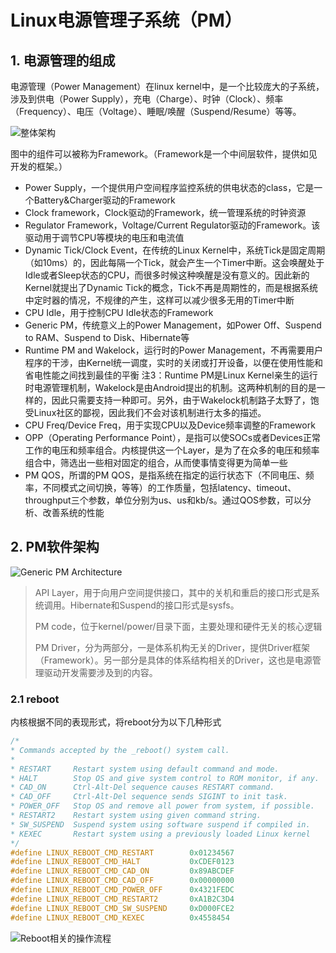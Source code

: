 # Linux电源管理子系统（PM）

## 1. 电源管理的组成

电源管理（Power Management）在linux kernel中，是一个比较庞大的子系统，涉及到供电（Power Supply），充电（Charge）、时钟（Clock）、频率（Frequency）、电压（Voltage）、睡眠/唤醒（Suspend/Resume）等等。

![整体架构](E:\lcsprogram\study_doc\Linux\images\电源管理示意图.gif)

图中的组件可以被称为Framework。（Framework是一个中间层软件，提供如见开发的框架。）

- Power Supply，一个提供用户空间程序监控系统的供电状态的class，它是一个Battery&Charger驱动的Framework
- Clock framework，Clock驱动的Framework，统一管理系统的时钟资源
- Regulator Framework，Voltage/Current Regulator驱动的Framework。该驱动用于调节CPU等模块的电压和电流值
- Dynamic Tick/Clock Event，在传统的Linux Kernel中，系统Tick是固定周期（如10ms）的，因此每隔一个Tick，就会产生一个Timer中断。这会唤醒处于Idle或者Sleep状态的CPU，而很多时候这种唤醒是没有意义的。因此新的Kernel就提出了Dynamic Tick的概念，Tick不再是周期性的，而是根据系统中定时器的情况，不规律的产生，这样可以减少很多无用的Timer中断
- CPU Idle，用于控制CPU Idle状态的Framework
- Generic PM，传统意义上的Power Management，如Power Off、Suspend to RAM、Suspend to Disk、Hibernate等
- Runtime PM and Wakelock，运行时的Power Management，不再需要用户程序的干涉，由Kernel统一调度，实时的关闭或打开设备，以便在使用性能和省电性能之间找到最佳的平衡
  注3：Runtime PM是Linux Kernel亲生的运行时电源管理机制，Wakelock是由Android提出的机制。这两种机制的目的是一样的，因此只需要支持一种即可。另外，由于Wakelock机制路子太野了，饱受Linux社区的鄙视，因此我们不会对该机制进行太多的描述。
- CPU Freq/Device Freq，用于实现CPU以及Device频率调整的Framework
- OPP（Operating Performance Point），是指可以使SOCs或者Devices正常工作的电压和频率组合。内核提供这一个Layer，是为了在众多的电压和频率组合中，筛选出一些相对固定的组合，从而使事情变得更为简单一些
- PM QOS，所谓的PM QOS，是指系统在指定的运行状态下（不同电压、频率，不同模式之间切换，等等）的工作质量，包括latency、timeout、throughput三个参数，单位分别为us、us和kb/s。通过QOS参数，可以分析、改善系统的性能

## 2. PM软件架构

![Generic PM Architecture](E:\lcsprogram\study_doc\Linux\images\PM软件架构.gif)

> API Layer，用于向用户空间提供接口，其中的关机和重启的接口形式是系统调用。Hibernate和Suspend的接口形式是sysfs。
>
> PM code，位于kernel/power/目录下面，主要处理和硬件无关的核心逻辑
>
> PM Driver，分为两部分，一是体系机构无关的Driver，提供Driver框架（Framework）。另一部分是具体的体系结构相关的Driver，这也是电源管理驱动开发需要涉及到的内容。

### 2.1 reboot

内核根据不同的表现形式，将reboot分为以下几种形式

```c
/*      
* Commands accepted by the _reboot() system call.
*
* RESTART     Restart system using default command and mode.
* HALT        Stop OS and give system control to ROM monitor, if any.
* CAD_ON      Ctrl-Alt-Del sequence causes RESTART command.
* CAD_OFF     Ctrl-Alt-Del sequence sends SIGINT to init task.
* POWER_OFF   Stop OS and remove all power from system, if possible.
* RESTART2    Restart system using given command string.
* SW_SUSPEND  Suspend system using software suspend if compiled in.
* KEXEC       Restart system using a previously loaded Linux kernel
*/
#define LINUX_REBOOT_CMD_RESTART        0x01234567
#define LINUX_REBOOT_CMD_HALT           0xCDEF0123
#define LINUX_REBOOT_CMD_CAD_ON         0x89ABCDEF
#define LINUX_REBOOT_CMD_CAD_OFF        0x00000000
#define LINUX_REBOOT_CMD_POWER_OFF      0x4321FEDC
#define LINUX_REBOOT_CMD_RESTART2       0xA1B2C3D4
#define LINUX_REBOOT_CMD_SW_SUSPEND     0xD000FCE2
#define LINUX_REBOOT_CMD_KEXEC          0x4558454
```

![Reboot相关的操作流程](E:\lcsprogram\study_doc\Linux\images\reboot流程.gif)